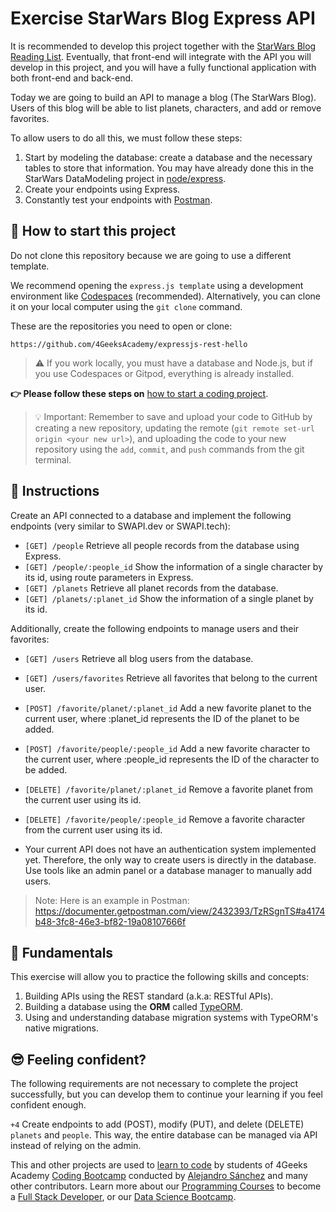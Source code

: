 # Exercise StarWars Blog Express API

It is recommended to develop this project together with the [StarWars Blog Reading List](https://github.com/breatheco-de/exercise-starwars-blog-reading-list). Eventually, that front-end will integrate with the API you will develop in this project, and you will have a fully functional application with both front-end and back-end.

Today we are going to build an API to manage a blog (The StarWars Blog). Users of this blog will be able to list planets, characters, and add or remove favorites.

To allow users to do all this, we must follow these steps:

1. Start by modeling the database: create a database and the necessary tables to store that information. You may have already done this in the StarWars DataModeling project in [node/express](https://github.com/breatheco-de/starwars-data-model-typeorm-node).
2. Create your endpoints using Express.
3. Constantly test your endpoints with [Postman](https://www.postman.com/).

## 🌱 How to start this project

Do not clone this repository because we are going to use a different template.

We recommend opening the `express.js template` using a development environment like [Codespaces](https://4geeks.com/es/lesson/tutorial-de-github-codespaces) (recommended). Alternatively, you can clone it on your local computer using the `git clone` command.

These are the repositories you need to open or clone:

```text
https://github.com/4GeeksAcademy/expressjs-rest-hello
```

> ⚠ If you work locally, you must have a database and Node.js, but if you use Codespaces or Gitpod, everything is already installed.

**👉 Please follow these steps on** [how to start a coding project](https://4geeks.com/es/lesson/como-comenzar-un-proyecto-de-codificacion).

> 💡 Important: Remember to save and upload your code to GitHub by creating a new repository, updating the remote (`git remote set-url origin <your new url>`), and uploading the code to your new repository using the `add`, `commit`, and `push` commands from the git terminal.

## 📝 Instructions

Create an API connected to a database and implement the following endpoints (very similar to SWAPI.dev or SWAPI.tech):

- `[GET] /people` Retrieve all people records from the database using Express.
- `[GET] /people/:people_id` Show the information of a single character by its id, using route parameters in Express.
- `[GET] /planets` Retrieve all planet records from the database.
- `[GET] /planets/:planet_id` Show the information of a single planet by its id.

Additionally, create the following endpoints to manage users and their favorites:

- `[GET] /users` Retrieve all blog users from the database.
- `[GET] /users/favorites` Retrieve all favorites that belong to the current user.
- `[POST] /favorite/planet/:planet_id` Add a new favorite planet to the current user, where :planet_id represents the ID of the planet to be added.
- `[POST] /favorite/people/:people_id` Add a new favorite character to the current user, where :people_id represents the ID of the character to be added.
- `[DELETE] /favorite/planet/:planet_id` Remove a favorite planet from the current user using its id.
- `[DELETE] /favorite/people/:people_id` Remove a favorite character from the current user using its id.

- Your current API does not have an authentication system implemented yet. Therefore, the only way to create users is directly in the database. Use tools like an admin panel or a database manager to manually add users.

> Note: Here is an example in Postman: https://documenter.getpostman.com/view/2432393/TzRSgnTS#a4174b48-3fc8-46e3-bf82-19a08107666f

## 📖 Fundamentals

This exercise will allow you to practice the following skills and concepts:

1. Building APIs using the REST standard (a.k.a: RESTful APIs).
2. Building a database using the **ORM** called [TypeORM](https://typeorm.io/).
3. Using and understanding database migration systems with TypeORM's native migrations.

## 😎 Feeling confident?

The following requirements are not necessary to complete the project successfully, but you can develop them to continue your learning if you feel confident enough.

`+4` Create endpoints to add (POST), modify (PUT), and delete (DELETE) `planets` and `people`. This way, the entire database can be managed via API instead of relying on the admin.

This and other projects are used to [learn to code](https://4geeksacademy.com/es/aprender-a-programar/aprender-a-programar-desde-cero) by students of 4Geeks Academy [Coding Bootcamp](https://4geeksacademy.com/us/coding-bootcamp) conducted by [Alejandro Sánchez](https://twitter.com/alesanchezr) and many other contributors. Learn more about our [Programming Courses](https://4geeksacademy.com/es/curso-de-programacion-desde-cero?lang=es) to become a [Full Stack Developer](https://4geeksacademy.com/es/coding-bootcamps/desarrollador-full-stack/?lang=es), or our [Data Science Bootcamp](https://4geeksacademy.com/es/coding-bootcamps/curso-datascience-machine-learning).
